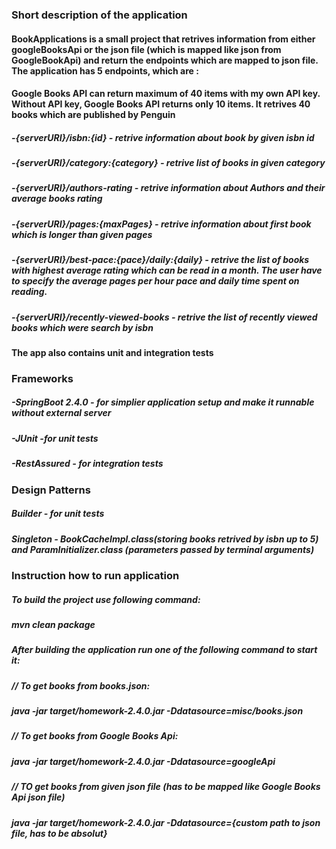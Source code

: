 ### Short description of the application

#### BookApplications is a small project that retrives information from either googleBooksApi or the json file (which is mapped like json from GoogleBookApi) and return the endpoints which are mapped to json file. The application has 5 endpoints, which are :
#### Google Books API can return maximum of 40 items with my own API key. Without API key, Google Books API returns only 10 items. It retrives 40 books which are published by Penguin

##### -{serverURI}/isbn:{id} - retrive information about book by given isbn id
##### -{serverURI}/category:{category} - retrive list of books in given category
##### -{serverURI}/authors-rating - retrive information about Authors and their average books rating 
##### -{serverURI}/pages:{maxPages} - retrive information about first book which is longer than given pages
##### -{serverURI}/best-pace:{pace}/daily:{daily} - retrive the list of books with highest average rating which can be read in a month. The user have to specify the average pages per hour pace and daily time spent on reading.
##### -{serverURI}/recently-viewed-books - retrive the list of recently viewed books which were search by isbn

#### The app also contains unit and integration tests

### Frameworks

##### -SpringBoot 2.4.0 - for simplier application setup and make it runnable without external server
##### -JUnit -for unit tests
##### -RestAssured - for integration tests

### Design Patterns
##### Builder - for unit tests
##### Singleton - BookCacheImpl.class(storing books retrived by isbn up to 5) and ParamInitializer.class (parameters passed by terminal arguments)

### Instruction how to run application

##### To build the project use following command:
##### mvn clean package

##### After building the application run one of the following command to start it:

##### // To get books from books.json:  
##### java -jar target/homework-2.4.0.jar -Ddatasource=misc/books.json

##### // To get books from Google Books Api:  
##### java -jar target/homework-2.4.0.jar -Ddatasource=googleApi

##### // TO get books from given json file (has to be mapped like Google Books Api json file)
##### java -jar target/homework-2.4.0.jar -Ddatasource={custom path to json file, has to be absolut}
